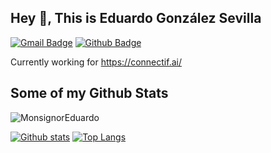 ## Hey 👋, This is Eduardo González Sevilla
[![Gmail Badge](https://img.shields.io/badge/-monsignor.eduardo@gmail.com-c14438?style=flat&logo=Gmail&logoColor=white&link=mailto:monsignor.eduardo@gmail.com)](mailto:monsignor.eduardo@gmail.com) 
[![Github Badge](https://img.shields.io/badge/-MonsignorEduardo-grey?style=flat&logo=github&logoColor=white&link=https://github.com/MonsignorEduardo/)](https://www.github.com/MonsignorEduardo/) <p align='left'>Currently working for https://connectif.ai/</p>
## Some of my Github Stats
<p align=left> <img src=https://komarev.com/ghpvc/?username=MonsignorEduardo alt=MonsignorEduardo /> </p>

[![Github stats](https://github-readme-stats.vercel.app/api?username=MonsignorEduardo&show_icons=true&include_all_commits=true)](https://github.com/MonsignorEduardo/github-readme-stats)
[![Top Langs](https://github-readme-stats.vercel.app/api/top-langs/?username=MonsignorEduardo&layout=compact)](https://github.com/MonsignorEduardo/github-readme-stats)
